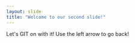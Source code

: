 ```yaml
---
layout: slide
title: "Welcome to our second slide!"
---
```

Let's GIT on with it!
Use the left arrow to go back!
